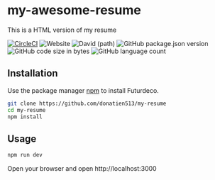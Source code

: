 # my-awesome-resume
This is a HTML version of my resume

[![CircleCI](https://circleci.com/gh/donatien513/my-resume/tree/master.svg?style=svg)](https://circleci.com/gh/donatien513/my-resume/tree/master)
![Website](https://img.shields.io/website?url=https%3A%2F%2Fdonatien513.github.io%2Fmy-resume%2F)
![David (path)](https://img.shields.io/david/donatien513/my-resume)
![GitHub package.json version](https://img.shields.io/github/package-json/v/donatien513/my-resume)
![GitHub code size in bytes](https://img.shields.io/github/languages/code-size/donatien513/my-resume)
![GitHub language count](https://img.shields.io/github/languages/count/donatien513/my-resume)

## Installation

Use the package manager [npm](https://www.npmjs.com/) to install Futurdeco.

```bash
git clone https://github.com/donatien513/my-resume
cd my-resume
npm install
```

## Usage

```bash
npm run dev
```
Open your browser and open http://localhost:3000
